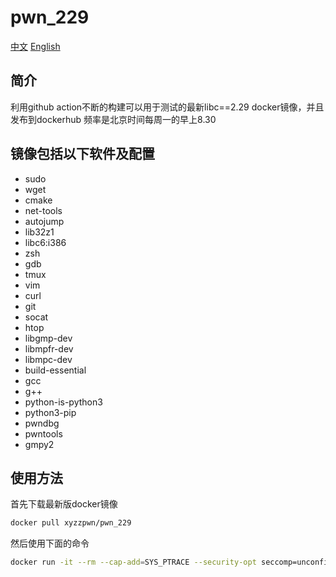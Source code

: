 # pwn_229
[中文](./README_zh_CN.md)  [English](./README.md)
## 简介
利用github action不断的构建可以用于测试的最新libc==2.29 docker镜像，并且发布到dockerhub
频率是北京时间每周一的早上8.30

## 镜像包括以下软件及配置
- sudo
- wget
- cmake
- net-tools
- autojump
- lib32z1
- libc6:i386
- zsh
- gdb
- tmux
- vim
- curl
- git
- socat
- htop
- libgmp-dev
- libmpfr-dev
- libmpc-dev
- build-essential
- gcc
- g++
- python-is-python3
- python3-pip
- pwndbg
- pwntools 
- gmpy2

## 使用方法
首先下载最新版docker镜像
```bash
docker pull xyzzpwn/pwn_229
```

然后使用下面的命令
```bash
docker run -it --rm --cap-add=SYS_PTRACE --security-opt seccomp=unconfined xyzzpwn/pwn_229 zsh
```